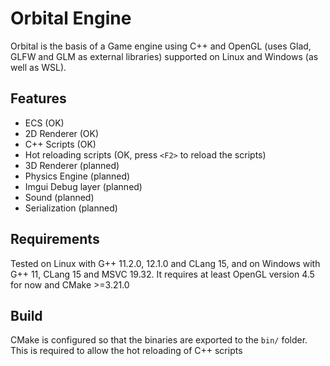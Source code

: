 # Orbital Engine

Orbital is the basis of a Game engine using C++ and OpenGL (uses Glad, GLFW and GLM as external libraries) supported on Linux and Windows (as well as WSL).

## Features
- ECS (OK)
- 2D Renderer (OK)
- C++ Scripts (OK)
- Hot reloading scripts (OK, press `<F2>` to reload the scripts)
- 3D Renderer (planned)
- Physics Engine (planned)
- Imgui Debug layer (planned)
- Sound (planned)
- Serialization (planned)

## Requirements
Tested on Linux with G++ 11.2.0, 12.1.0 and CLang 15, and on Windows with G++ 11, CLang 15 and MSVC 19.32.
It requires at least OpenGL version 4.5 for now and CMake >=3.21.0

## Build
CMake is configured so that the binaries are exported to the `bin/` folder. This is required to allow the hot reloading of C++ scripts
